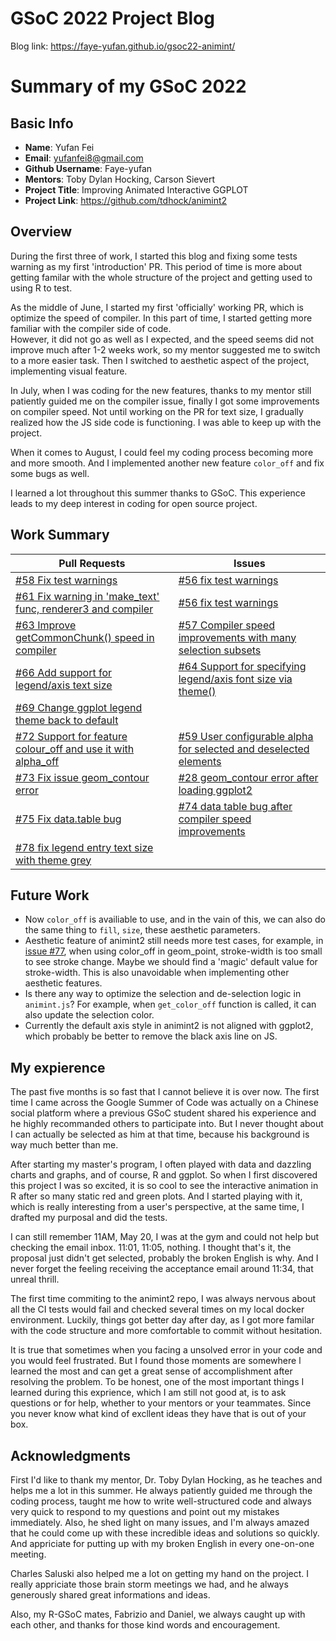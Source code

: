 # GSoC 2022 Project Blog

Blog link: https://faye-yufan.github.io/gsoc22-animint/

# Summary of my GSoC 2022
## Basic Info
- **Name**: Yufan Fei
- **Email**: yufanfei8@gmail.com
- **Github Username**: Faye-yufan
- **Mentors**: Toby Dylan Hocking, Carson Sievert
- **Project Title**: Improving Animated Interactive GGPLOT
- **Project Link**: https://github.com/tdhock/animint2

## Overview
During the first three of work, I started this blog and fixing some tests warning as my first 'introduction' PR. This period of time is more about getting familar with the whole structure of the project and getting used to using R to test.  

As the middle of June, I started my first 'officially' working PR, which is optimize the speed of compiler. In this part of time, I started getting more familiar with the compiler side of code.  
However, it did not go as well as I expected, and the speed seems did not improve much after 1-2 weeks work, so my mentor suggested me to switch to a more easier task.  Then I switched to aesthetic aspect of the project, implementing visual feature.  

In July, when I was coding for the new features, thanks to my mentor still patiently guided me on the compiler issue, finally I got some improvements on compiler speed. Not until working on the PR for text size, I gradually realized how the JS side code is functioning. I was able to keep up with the project.  

When it comes to August, I could feel my coding process becoming more and more smooth. And I implemented another new feature `color_off` and fix some bugs as well.  

I learned a lot throughout this summer thanks to GSoC. This experience leads to my deep interest in coding for open source project.

## Work Summary
| Pull Requests   |      Issues      |
|----------------|----------------|
| [#58 Fix test warnings](https://github.com/tdhock/animint2/pull/58) | [#56 fix test warnings](https://github.com/tdhock/animint2/issues/56)  |
| [#61 Fix warning in 'make_text' func, renderer3 and compiler](https://github.com/tdhock/animint2/pull/61) | [#56 fix test warnings](https://github.com/tdhock/animint2/issues/56) |
| [#63 Improve getCommonChunk() speed in compiler](https://github.com/tdhock/animint2/pull/63) | [#57 Compiler speed improvements with many selection subsets](https://github.com/tdhock/animint2/issues/57) |
| [#66 Add support for legend/axis text size ](https://github.com/tdhock/animint2/pull/66) | [#64 Support for specifying legend/axis font size via theme()](https://github.com/tdhock/animint2/issues/64) |
| [#69 Change ggplot legend theme back to default](https://github.com/tdhock/animint2/pull/69) |  |
| [#72 Support for feature colour_off and use it with alpha_off ](https://github.com/tdhock/animint2/pull/72) | [#59 User configurable alpha for selected and deselected elements](https://github.com/tdhock/animint2/issues/59) |
| [#73 Fix issue geom_contour error ](https://github.com/tdhock/animint2/pull/73) | [#28 geom_contour error after loading ggplot2](https://github.com/tdhock/animint2/issues/28) |
| [#75 Fix data.table bug](https://github.com/tdhock/animint2/pull/75) | [#74 data table bug after compiler speed improvements](https://github.com/tdhock/animint2/issues/74) |
| [#78 fix legend entry text size with theme grey ](https://github.com/tdhock/animint2/pull/78) |  |

## Future Work
- Now `color_off` is availiable to use, and in the vain of this, we can also do the same thing to `fill`, `size`, these aesthetic parameters.
- Aesthetic feature of animint2 still needs more test cases, for example, in [issue #77](https://github.com/tdhock/animint2/issues/77), when using color_off in geom_point, stroke-width is too small to see stroke change. Maybe we should find a 'magic' default value for stroke-width.  This is also unavoidable when implementing other aesthetic features.
- Is there any way to optimize the selection and de-selection logic in `animint.js`? For example, when `get_color_off` function is called, it can also update the selection color.
- Currently the default axis style in animint2 is not aligned with ggplot2, which probably be better to remove the black axis line on JS.

## My expierence
The past five months is so fast that I cannot believe it is over now. The first time I came across the Google Summer of Code was actually on a Chinese social platform where a previous GSoC student shared his experience and he highly recommanded others to participate into. But I never thought about I can actually be selected as him at that time, because his background is way much better than me.  

After starting my master's program, I often played with data and dazzling charts and graphs, and of course, R and ggplot. So when I first discovered this project I was so excited, it is so cool to see the interactive animation in R after so many static red and green plots. And I started playing with it, which is really interesting from a user's perspective, at the same time, I drafted my purposal and did the tests.  

I can still remember 11AM, May 20, I was at the gym and could not help but checking the email inbox. 11:01, 11:05, nothing. I thought that's it, the proposal just didn't get selected, probably the broken English is why. And I never forget the feeling receiving the acceptance email around 11:34, that unreal thrill.  

The first time commiting to the animint2 repo, I was always nervous about all the CI tests would fail and checked several times on my local docker environment. Luckily, things got better day after day, as I got more familar with the code structure and more comfortable to commit without hesitation.  

It is true that sometimes when you facing a unsolved error in your code and you would feel frustrated. But I found those moments are somewhere l learned the most and can get a great sense of accomplishment after resolving the problem. To be honest, one of the most important things I learned during this exprience, which I am still not good at, is to ask questions or for help, whether to your mentors or your teammates. Since you never know what kind of excllent ideas they have that is out of your box.  

## Acknowledgments
First I'd like to thank my mentor, Dr. Toby Dylan Hocking, as he teaches and helps me a lot in this summer. He always patiently guided me through the coding process, taught me how to write well-structured code and always very quick to respond to my questions and point out my mistakes immediately. Also, he shed light on many issues, and I'm always amazed that he could come up with these incredible ideas and solutions so quickly. And appriciate for putting up with my broken English in every one-on-one meeting.

Charles Saluski also helped me a lot on getting my hand on the project. I really appriciate those brain storm meetings we had, and he always generously shared great informations and ideas.

Also, my R-GSoC mates, Fabrizio and Daniel, we always caught up with each other, and thanks for those kind words and encouragement.
